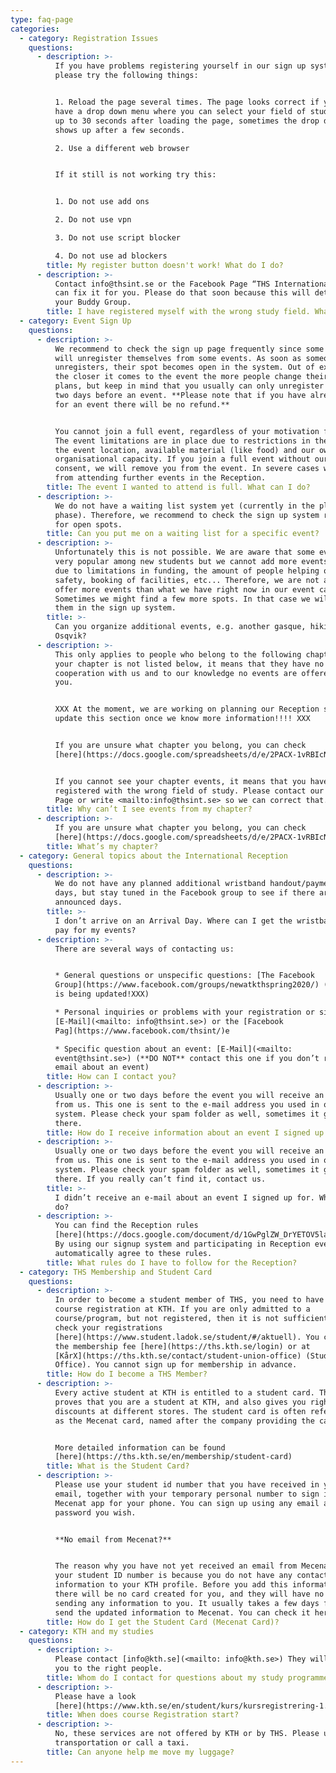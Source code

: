 ```yaml
---
type: faq-page
categories:
  - category: Registration Issues
    questions:
      - description: >-
          If you have problems registering yourself in our sign up system,
          please try the following things:


          1. Reload the page several times. The page looks correct if you also
          have a drop down menu where you can select your field of study. Wait
          up to 30 seconds after loading the page, sometimes the drop down menu
          shows up after a few seconds.

          2. Use a different web browser


          If it still is not working try this:


          1. Do not use add ons

          2. Do not use vpn

          3. Do not use script blocker

          4. Do not use ad blockers
        title: My register button doesn't work! What do I do?
      - description: >-
          Contact info@thsint.se or the Facebook Page “THS International”. We
          can fix it for you. Please do that soon because this will determine
          your Buddy Group.
        title: I have registered myself with the wrong study field. What can I do?
  - category: Event Sign Up
    questions:
      - description: >-
          We recommend to check the sign up page frequently since some students
          will unregister themselves from some events. As soon as someone
          unregisters, their spot becomes open in the system. Out of experience
          the closer it comes to the event the more people change their activity
          plans, but keep in mind that you usually can only unregister yourself
          two days before an event. **Please note that if you have already paid
          for an event there will be no refund.** 


          You cannot join a full event, regardless of your motivation for it.
          The event limitations are in place due to restrictions in the size of
          the event location, available material (like food) and our own
          organisational capacity. If you join a full event without our explicit
          consent, we will remove you from the event. In severe cases we ban you
          from attending further events in the Reception.
        title: The event I wanted to attend is full. What can I do?
      - description: >-
          We do not have a waiting list system yet (currently in the planning
          phase). Therefore, we recommend to check the sign up system regularly
          for open spots.
        title: Can you put me on a waiting list for a specific event?
      - description: >-
          Unfortunately this is not possible. We are aware that some events are
          very popular among new students but we cannot add more events. This is
          due to limitations in funding, the amount of people helping out, fire
          safety, booking of facilities, etc... Therefore, we are not able to
          offer more events than what we have right now in our event calendar :(
          Sometimes we might find a few more spots. In that case we will add
          them in the sign up system.
        title: >-
          Can you organize additional events, e.g. another gasque, hiking or
          Osqvik?
      - description: >-
          This only applies to people who belong to the following chapters. If
          your chapter is not listed below, it means that they have no
          cooperation with us and to our knowledge no events are offered for
          you.


          XXX At the moment, we are working on planning our Reception so we will
          update this section once we know more information!!!! XXX


          If you are unsure what chapter you belong, you can check
          [here](https://docs.google.com/spreadsheets/d/e/2PACX-1vRBIcNbmG1vW0L47mWMuLZHwui7QHFuIz8RlkTrKtgIUh21nwcyDRdkFi56i1O2j1EvkmFlEqJ4yw0i/pubhtml). 


          If you cannot see your chapter events, it means that you have
          registered with the wrong field of study. Please contact our Facebook
          Page or write <mailto:info@thsint.se> so we can correct that.
        title: Why can’t I see events from my chapter?
      - description: >-
          If you are unsure what chapter you belong, you can check
          [here](https://docs.google.com/spreadsheets/d/e/2PACX-1vRBIcNbmG1vW0L47mWMuLZHwui7QHFuIz8RlkTrKtgIUh21nwcyDRdkFi56i1O2j1EvkmFlEqJ4yw0i/pubhtml).
        title: What’s my chapter?
  - category: General topics about the International Reception
    questions:
      - description: >-
          We do not have any planned additional wristband handout/payment desk
          days, but stay tuned in the Facebook group to see if there are any
          announced days.
        title: >-
          I don’t arrive on an Arrival Day. Where can I get the wristband and
          pay for my events?
      - description: >-
          There are several ways of contacting us:


          * General questions or unspecific questions: [The Facebook
          Group](https://www.facebook.com/groups/newatkthspring2020/) (XXXThis
          is being updated!XXX)

          * Personal inquiries or problems with your registration or signup:
          [E-Mail](<mailto: info@thsint.se>) or the [Facebook
          Pag](https://www.facebook.com/thsint/)e

          * Specific question about an event: [E-Mail](<mailto:
          event@thsint.se>) (**DO NOT** contact this one if you don’t receive an
          email about an event)
        title: How can I contact you?
      - description: >-
          Usually one or two days before the event you will receive an e-mail
          from us. This one is sent to the e-mail address you used in our signup
          system. Please check your spam folder as well, sometimes it goes in
          there.
        title: How do I receive information about an event I signed up for?
      - description: >-
          Usually one or two days before the event you will receive an e-mail
          from us. This one is sent to the e-mail address you used in our signup
          system. Please check your spam folder as well, sometimes it goes in
          there. If you really can’t find it, contact us.
        title: >-
          I didn’t receive an e-mail about an event I signed up for. What do I
          do?
      - description: >-
          You can find the Reception rules
          [here](https://docs.google.com/document/d/1GwPglZW_DrYETOV5lan45tew6hL_ZEiKG0c4xdhRyoc/edit).
          By using our signup system and participating in Reception events you
          automatically agree to these rules.
        title: What rules do I have to follow for the Reception?
  - category: THS Membership and Student Card
    questions:
      - description: >-
          In order to become a student member of THS, you need to have an active
          course registration at KTH. If you are only admitted to a
          course/program, but not registered, then it is not sufficient. You can
          check your registrations
          [here](https://www.student.ladok.se/student/#/aktuell). You can pay
          the membership fee [here](https://ths.kth.se/login) or at
          [KårX](https://ths.kth.se/contact/student-union-office) (Student Union
          Office). You cannot sign up for membership in advance.
        title: How do I become a THS Member?
      - description: >-
          Every active student at KTH is entitled to a student card. This card
          proves that you are a student at KTH, and also gives you right to some
          discounts at different stores. The student card is often referred to
          as the Mecenat card, named after the company providing the card.


          More detailed information can be found
          [here](https://ths.kth.se/en/membership/student-card)
        title: What is the Student Card?
      - description: >-
          Please use your student id number that you have received in your
          email, together with your temporary personal number to sign in to the
          Mecenat app for your phone. You can sign up using any email and
          password you wish.


          **No email from Mecenat?**


          The reason why you have not yet received an email from Mecenat with
          your student ID number is because you do not have any contact
          information to your KTH profile. Before you add this information,
          there will be no card created for you, and they will have no way of
          sending any information to you. It usually takes a few days for KTH to
          send the updated information to Mecenat. You can check it here.
        title: How do I get the Student Card (Mecenat Card)?
  - category: KTH and my studies
    questions:
      - description: >-
          Please contact [info@kth.se](<mailto: info@kth.se>) They will direct
          you to the right people.
        title: Whom do I contact for questions about my study programme?
      - description: >-
          Please have a look
          [here](https://www.kth.se/en/student/kurs/kursregistrering-1.317058).
        title: When does course Registration start?
      - description: >-
          No, these services are not offered by KTH or by THS. Please use public
          transportation or call a taxi.
        title: Can anyone help me move my luggage?
---
```


